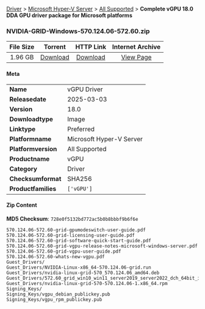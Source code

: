 
[Driver](/README.md)  >  [Microsoft Hyper-V Server](/index/Driver/Microsoft_Hyper-V_Server.md)  >  [All Supported](/index/Driver/Microsoft_Hyper-V_Server/All_Supported.md)  >  **Complete vGPU 18.0 DDA GPU driver package for Microsoft platforms**


### NVIDIA-GRID-Windows-570.124.06-572.60.zip

| **File Size** | **Torrent**  | **HTTP Link** | **Internet Archive** |
|:-------------:|:------------:|:-------------:|:--------------------:|
| 1.96 GB |  [Download](https://archive.org/download/nvgpu_NVIDIA-GRID-Windows-570.124.06-572.60.zip/nvgpu_NVIDIA-GRID-Windows-570.124.06-572.60.zip_archive.torrent)       | [Download](https://archive.org/compress/nvgpu_NVIDIA-GRID-Windows-570.124.06-572.60.zip) | [View Page](https://archive.org/details/nvgpu_NVIDIA-GRID-Windows-570.124.06-572.60.zip)       |

#### Meta

<table>
<tr><td><strong>Name</strong></td><td>vGPU Driver</td></tr>
<tr><td><strong>Releasedate</strong></td><td>2025-03-03</td></tr>
<tr><td><strong>Version</strong></td><td>18.0</td></tr>
<tr><td><strong>Downloadtype</strong></td><td>Image</td></tr>
<tr><td><strong>Linktype</strong></td><td>Preferred</td></tr>
<tr><td><strong>Platformname</strong></td><td>Microsoft Hyper-V Server</td></tr>
<tr><td><strong>Platformversion</strong></td><td>All Supported</td></tr>
<tr><td><strong>Productname</strong></td><td>vGPU</td></tr>
<tr><td><strong>Category</strong></td><td>Driver</td></tr>
<tr><td><strong>Checksumformat</strong></td><td>SHA256</td></tr>
<tr><td><strong>Productfamilies</strong></td><td><code>['vGPU']</code></td></tr>
</table>

#### Zip Content

**MD5 Checksum**: `728e0f5132bd772ac5b0b8bbbf9b6f6e`

```text
570.124.06-572.60-grid-gpumodeswitch-user-guide.pdf
570.124.06-572.60-grid-licensing-user-guide.pdf
570.124.06-572.60-grid-software-quick-start-guide.pdf
570.124.06-572.60-grid-vgpu-release-notes-microsoft-windows-server.pdf
570.124.06-572.60-grid-vgpu-user-guide.pdf
570.124.06-572.60-whats-new-vgpu.pdf
Guest_Drivers/
Guest_Drivers/NVIDIA-Linux-x86_64-570.124.06-grid.run
Guest_Drivers/nvidia-linux-grid-570_570.124.06_amd64.deb
Guest_Drivers/572.60_grid_win10_win11_server2019_server2022_dch_64bit_international.exe
Guest_Drivers/nvidia-linux-grid-570-570.124.06-1.x86_64.rpm
Signing_Keys/
Signing_Keys/vgpu_debian_publickey.pub
Signing_Keys/vgpu_rpm_publickey.pub
```